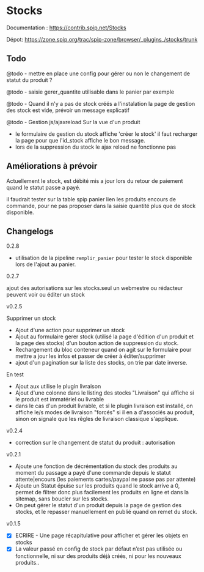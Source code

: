 # Stocks

Documentation :
https://contrib.spip.net/Stocks

Dépot:
https://zone.spip.org/trac/spip-zone/browser/_plugins_/stocks/trunk

## Todo

@todo -  mettre en place une config pour gérer ou non le changement de statut du produit ?

@todo - saisie gerer_quantite utilisable dans le panier par exemple

@todo - Quand il n'y a pas de stock créés a l'instalation la page de gestion des stock est vide, prévoir un message explicatif

@todo - Gestion js/ajaxreload Sur la vue d'un produit
- le formulaire de gestion du stock affiche 'créer le stock' il faut recharger la page pour que l'id_stock affiche le bon message.
- lors de la suppression du stock le ajax reload ne fonctionne pas

## Améliorations à prévoir

Actuellement le stock, est débité mis a jour lors du retour de paiement quand
le statut passe a payé.

il faudrait tester sur la table spip panier lien les produits encours de commande, pour ne pas proposer dans la saisie quantité plus que de stock disponible.



## Changelogs

0.2.8

- utilisation de la pipeline `remplir_panier` pour tester le stock disponible lors de l'ajout au panier.

0.2.7

ajout des autorisations sur les stocks.seul un webmestre ou rédacteur peuvent voir ou éditer un stock

v0.2.5

Supprimer un stock

- Ajout d'une action pour supprimer un stock
- Ajout au formulaire gerer stock (utilisé la page d'édition d'un produit et la page des stocks) d'un bouton action de suppression du stock.
- Rechargement du bloc conteneur quand on agit sur le formulaire pour mettre a jour les infos et passer de créer à éditer/supprimer
- ajout d'un pagination sur la liste des stocks, on trie par date inverse.

En test
- Ajout aux utilise le plugin livraison
- Ajout d'une colonne dans le listing des stocks "Livraison" qui affiche si le produit est immatériel ou livrable
- dans le cas d'un produit livrable, et si le plugin livraison est installé, on affiche le/s modes de livraison "forcés" si il en a d'associés au produit, sinon on signale que les rêgles de livraison classique s'applique.


v0.2.4
- correction sur le changement de statut du produit : autorisation

v0.2.1
- Ajoute une fonction de décrémentation du stock des produits au moment du passage a payé d'une commande
depuis le statut attente|encours (les paiements cartes/paypal ne passe pas par attente)
- Ajoute un Statut épuise sur les produits quand le stock arrive a 0, permet de filtrer donc plus facilement les produits en ligne et dans la sitemap, sans boucler sur les stocks.
- On peut gérer le statut d'un produit depuis la page de gestion des stocks, et le repasser manuellement en publié quand on remet du stock.


v0.1.5
- [X] ECRIRE - Une page récapitulative pour afficher et gérer les objets en stocks
- [X] La valeur passé en config de stock par défaut n’est pas utilisée ou fonctionnelle, ni sur des produits déjà créés, ni pour les nouveaux produits..
